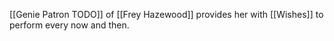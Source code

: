 [[Genie Patron TODO]] of [[Frey Hazewood]] provides her with [[Wishes]] to perform every now and then.


